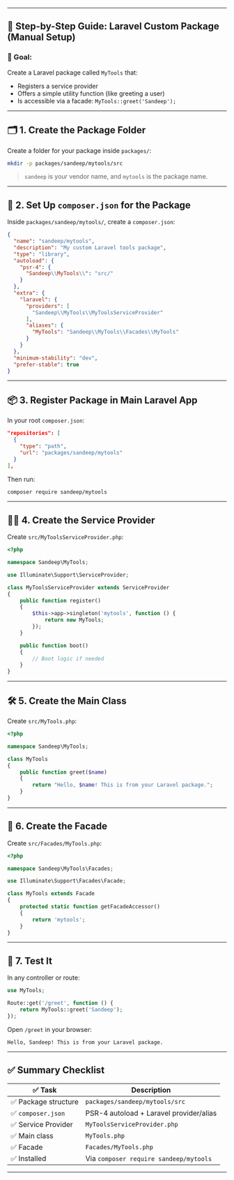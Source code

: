 
---

## 🧱 Step-by-Step Guide: Laravel Custom Package (Manual Setup)

### 🎯 Goal:

Create a Laravel package called `MyTools` that:

* Registers a service provider
* Offers a simple utility function (like greeting a user)
* Is accessible via a facade: `MyTools::greet('Sandeep');`

---

## 🗂️ 1. Create the Package Folder

Create a folder for your package inside `packages/`:

```bash
mkdir -p packages/sandeep/mytools/src
```

> `sandeep` is your vendor name, and `mytools` is the package name.

---

## 🧾 2. Set Up `composer.json` for the Package

Inside `packages/sandeep/mytools/`, create a `composer.json`:

```json
{
  "name": "sandeep/mytools",
  "description": "My custom Laravel tools package",
  "type": "library",
  "autoload": {
    "psr-4": {
      "Sandeep\\MyTools\\": "src/"
    }
  },
  "extra": {
    "laravel": {
      "providers": [
        "Sandeep\\MyTools\\MyToolsServiceProvider"
      ],
      "aliases": {
        "MyTools": "Sandeep\\MyTools\\Facades\\MyTools"
      }
    }
  },
  "minimum-stability": "dev",
  "prefer-stable": true
}
```

---

## 📦 3. Register Package in Main Laravel App

In your root `composer.json`:

```json
"repositories": [
  {
    "type": "path",
    "url": "packages/sandeep/mytools"
  }
],
```

Then run:

```bash
composer require sandeep/mytools
```

---

## 🧑‍💻 4. Create the Service Provider

Create `src/MyToolsServiceProvider.php`:

```php
<?php

namespace Sandeep\MyTools;

use Illuminate\Support\ServiceProvider;

class MyToolsServiceProvider extends ServiceProvider
{
    public function register()
    {
        $this->app->singleton('mytools', function () {
            return new MyTools;
        });
    }

    public function boot()
    {
        // Boot logic if needed
    }
}
```

---

## 🛠️ 5. Create the Main Class

Create `src/MyTools.php`:

```php
<?php

namespace Sandeep\MyTools;

class MyTools
{
    public function greet($name)
    {
        return "Hello, $name! This is from your Laravel package.";
    }
}
```

---

## 🧪 6. Create the Facade

Create `src/Facades/MyTools.php`:

```php
<?php

namespace Sandeep\MyTools\Facades;

use Illuminate\Support\Facades\Facade;

class MyTools extends Facade
{
    protected static function getFacadeAccessor()
    {
        return 'mytools';
    }
}
```

---

## 🧬 7. Test It

In any controller or route:

```php
use MyTools;

Route::get('/greet', function () {
    return MyTools::greet('Sandeep');
});
```

Open `/greet` in your browser:

```
Hello, Sandeep! This is from your Laravel package.
```

---

## ✅ Summary Checklist

| ✅ Task              | Description                             |
| ------------------- | --------------------------------------- |
| ✅ Package structure | `packages/sandeep/mytools/src`          |
| ✅ `composer.json`   | PSR-4 autoload + Laravel provider/alias |
| ✅ Service Provider  | `MyToolsServiceProvider.php`            |
| ✅ Main class        | `MyTools.php`                           |
| ✅ Facade            | `Facades/MyTools.php`                   |
| ✅ Installed         | Via `composer require sandeep/mytools`  |

---
